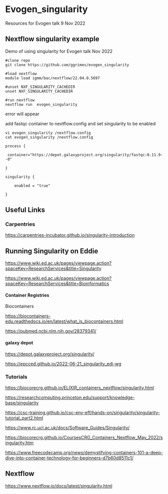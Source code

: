 # Evogen_singularity

Resources for Evogen talk 9 Nov 2022


## Nextflow singularity example

Demo of using singularity for Evogen talk Nov 2022



~~~
#clone repo
git clone https://github.com/ggrimes/evogen_singularity

#load nextflow
module load igmm/bac/nextflow/22.04.0.5697

#unset NXF_SINGULARITY_CACHEDIR
unset NXF_SINGULARITY_CACHEDIR

#run nextflow
nextflow run  evogen_singularity 
~~~

error will appear

add fastqc container to nextflow.config and set singularity to be enabled
~~~
vi evogen_singularity /nextflow.config
cat evogen_singularity /nextflow.config
~~~

~~~
process {

 container="https://depot.galaxyproject.org/singularity/fastqc:0.11.9--0"

}

singularity {

	enabled = "true"

}
~~~

## Useful Links

### Carpentries

https://carpentries-incubator.github.io/singularity-introduction


## Running Singularity on Eddie

https://www.wiki.ed.ac.uk/pages/viewpage.action?spaceKey=ResearchServices&title=Singularity​

https://www.wiki.ed.ac.uk/pages/viewpage.action?spaceKey=ResearchServices&title=Bioinformatics​

#### Container Registries

Biocontainers

https://biocontainers-edu.readthedocs.io/en/latest/what_is_biocontainers.html​

https://pubmed.ncbi.nlm.nih.gov/28379341/​

#### galaxy depot

https://depot.galaxyproject.org/singularity/​

https://epcced.github.io/2022-06-21_singularity_edi-wg​

### Tutorials

https://biocorecrg.github.io/ELIXIR_containers_nextflow/singularity.html​

https://researchcomputing.princeton.edu/support/knowledge-base/singularity​

https://csc-training.github.io/csc-env-eff/hands-on/singularity/singularity-tutorial_part2.html​

https://www.rc.ucl.ac.uk/docs/Software_Guides/Singularity/​

https://biocorecrg.github.io/CoursesCRG_Containers_Nextflow_May_2022/singularity.htm​

https://www.freecodecamp.org/news/demystifying-containers-101-a-deep-dive-into-container-technology-for-beginners-d7b60d8511c1/​

## Nextflow

https://www.nextflow.io/docs/latest/singularity.html​


